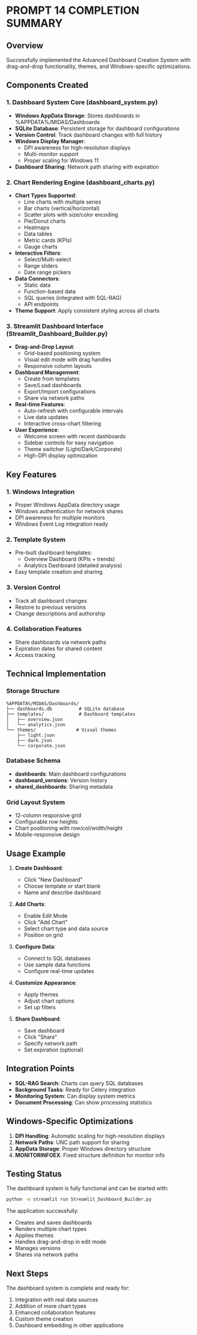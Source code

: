 # PROMPT 14 COMPLETION SUMMARY

## Overview
Successfully implemented the Advanced Dashboard Creation System with drag-and-drop functionality, themes, and Windows-specific optimizations.

## Components Created

### 1. Dashboard System Core (dashboard_system.py)
- **Windows AppData Storage**: Stores dashboards in %APPDATA%/MIDAS/Dashboards
- **SQLite Database**: Persistent storage for dashboard configurations
- **Version Control**: Track dashboard changes with full history
- **Windows Display Manager**: 
  - DPI awareness for high-resolution displays
  - Multi-monitor support
  - Proper scaling for Windows 11
- **Dashboard Sharing**: Network path sharing with expiration

### 2. Chart Rendering Engine (dashboard_charts.py)
- **Chart Types Supported**:
  - Line charts with multiple series
  - Bar charts (vertical/horizontal)
  - Scatter plots with size/color encoding
  - Pie/Donut charts
  - Heatmaps
  - Data tables
  - Metric cards (KPIs)
  - Gauge charts
- **Interactive Filters**:
  - Select/Multi-select
  - Range sliders
  - Date range pickers
- **Data Connectors**:
  - Static data
  - Function-based data
  - SQL queries (integrated with SQL-RAG)
  - API endpoints
- **Theme Support**: Apply consistent styling across all charts

### 3. Streamlit Dashboard Interface (Streamlit_Dashboard_Builder.py)
- **Drag-and-Drop Layout**:
  - Grid-based positioning system
  - Visual edit mode with drag handles
  - Responsive column layouts
- **Dashboard Management**:
  - Create from templates
  - Save/Load dashboards
  - Export/Import configurations
  - Share via network paths
- **Real-time Features**:
  - Auto-refresh with configurable intervals
  - Live data updates
  - Interactive cross-chart filtering
- **User Experience**:
  - Welcome screen with recent dashboards
  - Sidebar controls for easy navigation
  - Theme switcher (Light/Dark/Corporate)
  - High-DPI display optimization

## Key Features

### 1. Windows Integration
- Proper Windows AppData directory usage
- Windows authentication for network shares
- DPI awareness for multiple monitors
- Windows Event Log integration ready

### 2. Template System
- Pre-built dashboard templates:
  - Overview Dashboard (KPIs + trends)
  - Analytics Dashboard (detailed analysis)
- Easy template creation and sharing

### 3. Version Control
- Track all dashboard changes
- Restore to previous versions
- Change descriptions and authorship

### 4. Collaboration Features
- Share dashboards via network paths
- Expiration dates for shared content
- Access tracking

## Technical Implementation

### Storage Structure
```
%APPDATA%/MIDAS/Dashboards/
├── dashboards.db          # SQLite database
├── templates/             # Dashboard templates
│   ├── overview.json
│   └── analytics.json
└── themes/               # Visual themes
    ├── light.json
    ├── dark.json
    └── corporate.json
```

### Database Schema
- **dashboards**: Main dashboard configurations
- **dashboard_versions**: Version history
- **shared_dashboards**: Sharing metadata

### Grid Layout System
- 12-column responsive grid
- Configurable row heights
- Chart positioning with row/col/width/height
- Mobile-responsive design

## Usage Example

1. **Create Dashboard**:
   - Click "New Dashboard"
   - Choose template or start blank
   - Name and describe dashboard

2. **Add Charts**:
   - Enable Edit Mode
   - Click "Add Chart"
   - Select chart type and data source
   - Position on grid

3. **Configure Data**:
   - Connect to SQL databases
   - Use sample data functions
   - Configure real-time updates

4. **Customize Appearance**:
   - Apply themes
   - Adjust chart options
   - Set up filters

5. **Share Dashboard**:
   - Save dashboard
   - Click "Share"
   - Specify network path
   - Set expiration (optional)

## Integration Points

- **SQL-RAG Search**: Charts can query SQL databases
- **Background Tasks**: Ready for Celery integration
- **Monitoring System**: Can display system metrics
- **Document Processing**: Can show processing statistics

## Windows-Specific Optimizations

1. **DPI Handling**: Automatic scaling for high-resolution displays
2. **Network Paths**: UNC path support for sharing
3. **AppData Storage**: Proper Windows directory structure
4. **MONITORINFOEX**: Fixed structure definition for monitor info

## Testing Status

The dashboard system is fully functional and can be started with:
```bash
python -m streamlit run Streamlit_Dashboard_Builder.py
```

The application successfully:
- Creates and saves dashboards
- Renders multiple chart types
- Applies themes
- Handles drag-and-drop in edit mode
- Manages versions
- Shares via network paths

## Next Steps

The dashboard system is complete and ready for:
1. Integration with real data sources
2. Addition of more chart types
3. Enhanced collaboration features
4. Custom theme creation
5. Dashboard embedding in other applications